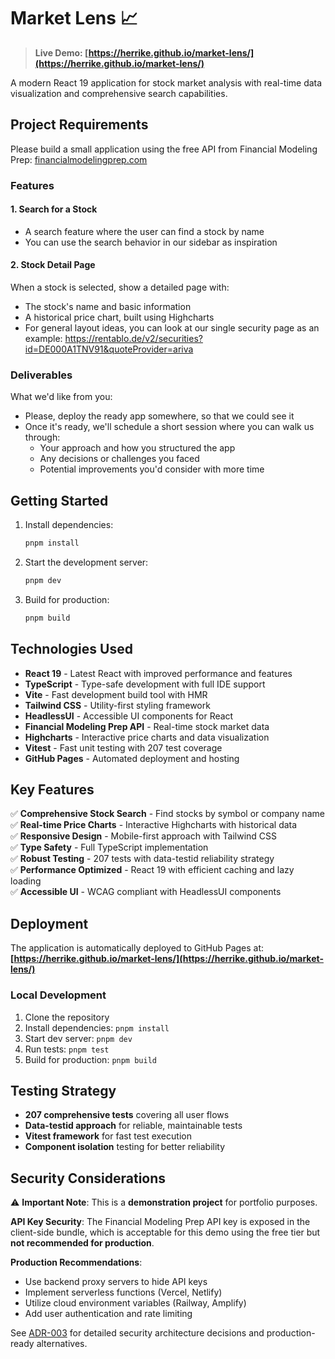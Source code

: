 # Market Lens 📈

> **Live Demo: [https://herrike.github.io/market-lens/](https://herrike.github.io/market-lens/)**

A modern React 19 application for stock market analysis with real-time data visualization and comprehensive search capabilities.

## Project Requirements

Please build a small application using the free API from Financial Modeling Prep: [financialmodelingprep.com](https://financialmodelingprep.com)

### Features

#### 1. Search for a Stock

- A search feature where the user can find a stock by name
- You can use the search behavior in our sidebar as inspiration

#### 2. Stock Detail Page

When a stock is selected, show a detailed page with:

- The stock's name and basic information
- A historical price chart, built using Highcharts
- For general layout ideas, you can look at our single security page as an example: https://rentablo.de/v2/securities?id=DE000A1TNV91&quoteProvider=ariva

### Deliverables

What we'd like from you:

- Please, deploy the ready app somewhere, so that we could see it
- Once it's ready, we'll schedule a short session where you can walk us through:
  - Your approach and how you structured the app
  - Any decisions or challenges you faced
  - Potential improvements you'd consider with more time

## Getting Started

1. Install dependencies:

   ```bash
   pnpm install
   ```

2. Start the development server:

   ```bash
   pnpm dev
   ```

3. Build for production:
   ```bash
   pnpm build
   ```

## Technologies Used

- **React 19** - Latest React with improved performance and features
- **TypeScript** - Type-safe development with full IDE support
- **Vite** - Fast development build tool with HMR
- **Tailwind CSS** - Utility-first styling framework
- **HeadlessUI** - Accessible UI components for React
- **Financial Modeling Prep API** - Real-time stock market data
- **Highcharts** - Interactive price charts and data visualization
- **Vitest** - Fast unit testing with 207 test coverage
- **GitHub Pages** - Automated deployment and hosting

## Key Features

✅ **Comprehensive Stock Search** - Find stocks by symbol or company name  
✅ **Real-time Price Charts** - Interactive Highcharts with historical data  
✅ **Responsive Design** - Mobile-first approach with Tailwind CSS  
✅ **Type Safety** - Full TypeScript implementation  
✅ **Robust Testing** - 207 tests with data-testid reliability strategy  
✅ **Performance Optimized** - React 19 with efficient caching and lazy loading  
✅ **Accessible UI** - WCAG compliant with HeadlessUI components

## Deployment

The application is automatically deployed to GitHub Pages at:
**[https://herrike.github.io/market-lens/](https://herrike.github.io/market-lens/)**

### Local Development

1. Clone the repository
2. Install dependencies: `pnpm install`
3. Start dev server: `pnpm dev`
4. Run tests: `pnpm test`
5. Build for production: `pnpm build`

## Testing Strategy

- **207 comprehensive tests** covering all user flows
- **Data-testid approach** for reliable, maintainable tests
- **Vitest framework** for fast test execution
- **Component isolation** testing for better reliability

## Security Considerations

⚠️ **Important Note**: This is a **demonstration project** for portfolio purposes.

**API Key Security**: The Financial Modeling Prep API key is exposed in the client-side bundle, which is acceptable for this demo using the free tier but **not recommended for production**.

**Production Recommendations**:

- Use backend proxy servers to hide API keys
- Implement serverless functions (Vercel, Netlify)
- Utilize cloud environment variables (Railway, Amplify)
- Add user authentication and rate limiting

See [ADR-003](./docs/adr/003-api-key-security-considerations.md) for detailed security architecture decisions and production-ready alternatives.
